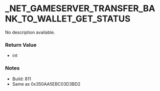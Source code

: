 # _NET_GAMESERVER_TRANSFER_BANK_TO_WALLET_GET_STATUS

No description available.

### Return Value
* int

### Notes
* Build: 811
* Same as 0x350AA5EBC03D3BD2

